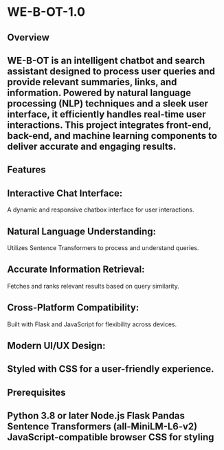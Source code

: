 # WE-B-OT-1.0
## Overview
WE-B-OT is an intelligent chatbot and search assistant designed to process user queries and provide relevant summaries, links, and information. Powered by natural language processing (NLP) techniques and a sleek user interface, it efficiently handles real-time user interactions. This project integrates front-end, back-end, and machine learning components to deliver accurate and engaging results.
-------------------------------------------------------------------------------------------
## Features
## Interactive Chat Interface: 
A dynamic and responsive chatbox interface for user interactions.
## Natural Language Understanding: 
Utilizes Sentence Transformers to process and understand queries.
## Accurate Information Retrieval: 
Fetches and ranks relevant results based on query similarity.
## Cross-Platform Compatibility: 
Built with Flask and JavaScript for flexibility across devices.
## Modern UI/UX Design: 
Styled with CSS for a user-friendly experience.
---------------------------------------------------------------------------------------------
## Prerequisites
Python 3.8 or later
Node.js
Flask
Pandas
Sentence Transformers (all-MiniLM-L6-v2)
JavaScript-compatible browser
CSS for styling
--------------------------------------------------------------------------------------------
